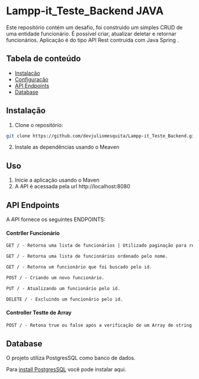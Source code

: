 # Lampp-it_Teste_Backend JAVA
Este repositório contém um desafio, foi construido um simples CRUD de uma entidade funcionário. É possível criar, atualizar deletar e retornar funcionários. Aplicação é do tipo API Rest contruida com Java Spring .


## Tabela de conteúdo

- [Instalação](#instalação)
- [Configuração](#configuration)
- [API Endpoints](#api-endpoints)
- [Database](#database)

## Instalação

1. Clone o repositório:

```bash
git clone https://github.com/devjuliomesquita/Lampp-it_Teste_Backend.git
```

2. Instale as dependências usando o Meaven

## Uso

1. Inicie a aplicação usando o Maven
2. A API é acessada pela url http://localhost:8080


## API Endpoints
A API fornece os seguintes ENDPOINTS:

#### Contrller Funcionário
```markdown
GET / - Retorna uma lista de funcionários | Utilizado paginação para retornar a quantidade e ordenação desejada.

GET / - Retorna uma lista de funcionários ordenado pelo nome.

GET / - Retorna um funcionário que foi buscado pelo id. 

POST / - Criando um novo funcionário.

PUT / - Atualizando um funcionário pelo id.

DELETE / - Excluindo um funcionário pelo id.
```
#### Controller Testte de Array
```markdown
POST / - Retona true ou false após a verificação de um Array de string.
```

## Database
O projeto utiliza PostgresSQL como banco de dados.

Para [install PostgresSQL](https://www.postgresql.org/download/) você pode instalar aqui.
